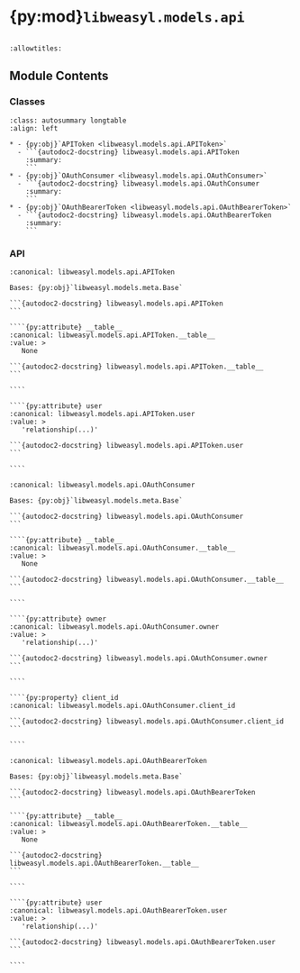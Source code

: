 # {py:mod}`libweasyl.models.api`

```{py:module} libweasyl.models.api
```

```{autodoc2-docstring} libweasyl.models.api
:allowtitles:
```

## Module Contents

### Classes

````{list-table}
:class: autosummary longtable
:align: left

* - {py:obj}`APIToken <libweasyl.models.api.APIToken>`
  - ```{autodoc2-docstring} libweasyl.models.api.APIToken
    :summary:
    ```
* - {py:obj}`OAuthConsumer <libweasyl.models.api.OAuthConsumer>`
  - ```{autodoc2-docstring} libweasyl.models.api.OAuthConsumer
    :summary:
    ```
* - {py:obj}`OAuthBearerToken <libweasyl.models.api.OAuthBearerToken>`
  - ```{autodoc2-docstring} libweasyl.models.api.OAuthBearerToken
    :summary:
    ```
````

### API

`````{py:class} APIToken
:canonical: libweasyl.models.api.APIToken

Bases: {py:obj}`libweasyl.models.meta.Base`

```{autodoc2-docstring} libweasyl.models.api.APIToken
```

````{py:attribute} __table__
:canonical: libweasyl.models.api.APIToken.__table__
:value: >
   None

```{autodoc2-docstring} libweasyl.models.api.APIToken.__table__
```

````

````{py:attribute} user
:canonical: libweasyl.models.api.APIToken.user
:value: >
   'relationship(...)'

```{autodoc2-docstring} libweasyl.models.api.APIToken.user
```

````

`````

`````{py:class} OAuthConsumer
:canonical: libweasyl.models.api.OAuthConsumer

Bases: {py:obj}`libweasyl.models.meta.Base`

```{autodoc2-docstring} libweasyl.models.api.OAuthConsumer
```

````{py:attribute} __table__
:canonical: libweasyl.models.api.OAuthConsumer.__table__
:value: >
   None

```{autodoc2-docstring} libweasyl.models.api.OAuthConsumer.__table__
```

````

````{py:attribute} owner
:canonical: libweasyl.models.api.OAuthConsumer.owner
:value: >
   'relationship(...)'

```{autodoc2-docstring} libweasyl.models.api.OAuthConsumer.owner
```

````

````{py:property} client_id
:canonical: libweasyl.models.api.OAuthConsumer.client_id

```{autodoc2-docstring} libweasyl.models.api.OAuthConsumer.client_id
```

````

`````

`````{py:class} OAuthBearerToken
:canonical: libweasyl.models.api.OAuthBearerToken

Bases: {py:obj}`libweasyl.models.meta.Base`

```{autodoc2-docstring} libweasyl.models.api.OAuthBearerToken
```

````{py:attribute} __table__
:canonical: libweasyl.models.api.OAuthBearerToken.__table__
:value: >
   None

```{autodoc2-docstring} libweasyl.models.api.OAuthBearerToken.__table__
```

````

````{py:attribute} user
:canonical: libweasyl.models.api.OAuthBearerToken.user
:value: >
   'relationship(...)'

```{autodoc2-docstring} libweasyl.models.api.OAuthBearerToken.user
```

````

`````
